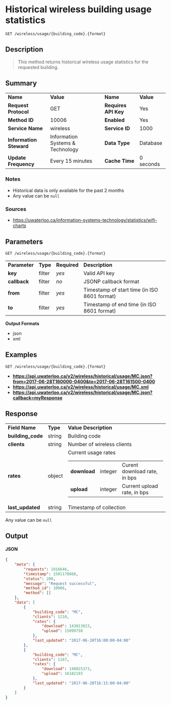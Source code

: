 # Historical wireless building usage statistics

```
GET /wireless/usage/{building_code}.{format}
```

## Description

> This method returns historical wireless usage statistics for the requested building.

## Summary

<table>
  <tr>
    <td><b>Name</b></td>
    <td><b>Value</b></td>
    <td><b><b>Name</b></b></td>
    <td><b>Value</b></td>
  </tr>
  <tr>
    <td><b>Request Protocol</b></td>
    <td>GET</td>
    <td><b>Requires API Key</b></td>
    <td>Yes</td>
  </tr>
  <tr>
    <td><b>Method ID</b></td>
    <td>10006</td>
    <td><b>Enabled</b></td>
    <td>Yes</td>
  </tr>
  <tr>
    <td><b>Service Name</b></td>
    <td>wireless</td>
    <td><b>Service ID</b></td>
    <td>1000</td>
  </tr>
  <tr>
    <td><b>Information Steward</b></td>
    <td>Information Systems & Technology</td>
    <td><b>Data Type</b></td>
    <td>Database</td>
  </tr>
  <tr>
    <td><b>Update Frequency</b></td>
    <td>Every 15 minutes</td>
    <td><b>Cache Time</b></td>
    <td>0 seconds</td>
  </tr>
</table>


### Notes

- Historical data is only available for the past 2 months
- Any value can be `null`


### Sources

- https://uwaterloo.ca/information-systems-technology/statistics/wifi-charts


## Parameters

```
GET /wireless/usage/{building_code}.{format}
```

<table>
  <tr>
    <td><b>Parameter</b></td>
    <td><b>Type</b></td>
    <td><b><b>Required</b></b></td>
    <td><b>Description</b></td>
  </tr>
  <tr>
    <td><b>key</b></td>
    <td>filter</td>
    <td><i>yes</i></td>
    <td>Valid API key</td>
  </tr>
  <tr>
    <td><b>callback</b></td>
    <td>filter</td>
    <td><i>no</i></td>
    <td>JSONP callback format</td>
  </tr>
  <tr>
    <td><b>from</b></td>
    <td>filter</td>
    <td><i>yes</i></td>
    <td>Timestamp of start time (in ISO 8601 format)</td>
  </tr>
  <tr>
    <td><b>to</b></td>
    <td>filter</td>
    <td><i>yes</i></td>
    <td>Timestamp of end time (in ISO 8601 format)</td>
  </tr>
</table>

**Output Formats**

- json
- xml


## Examples

```
GET /wireless/usage/{building_code}.{format}
```

- **https://api.uwaterloo.ca/v2/wireless/historical/usage/MC.json?from=2017-06-28T160000-0400&to=2017-06-28T161500-0400**
- **https://api.uwaterloo.ca/v2/wireless/historical/usage/MC.xml**
- **https://api.uwaterloo.ca/v2/wireless/historical/usage/MC.json?callback=myResponse**


## Response

<table>
  <tr>
    <td><b>Field Name</b></td>
    <td><b>Type</b></td>
    <td><b>Value Description</b></td>
  </tr>
  <tr>
    <td><b>building_code</b></td>
    <td>string</td>
    <td>Building code</td>
  </tr>
  <tr>
    <td><b>clients</b></td>
    <td>string</td>
    <td>Number of wireless clients</td>
  </tr>
  <tr>
    <td><b>rates</b></td>
    <td>object</td>
    <td>Current usage rates<br><table>
  <tr>
    <td><b>download</b></td>
    <td>integer</td>
    <td>Curent download rate, in bps</td>
  </tr>
  <tr>
    <td><b>upload</b></td>
    <td>integer</td>
    <td>Current upload rate, in bps</td>
  </tr>
</table>
</td>
  </tr>
  <tr>
    <td><b>last_updated</b></td>
    <td>string</td>
    <td>Timestamp of collection</td>
  </tr>
</table>


Any value can be `null`

## Output

#### JSON

```json
{
    "meta": {
        "requests": 1016646,
        "timestamp": 1501170868,
        "status": 200,
        "message": "Request successful",
        "method_id": 10006,
        "method": []
    },
    "data": [
        {
            "building_code": "MC",
            "clients": 1210,
            "rates": {
                "download": 143013023,
                "upload": 15099758
            },
            "last_updated": "2017-06-28T16:00:00-04:00"
        },
        {
            "building_code": "MC",
            "clients": 1167,
            "rates": {
                "download": 148025373,
                "upload": 16182193
            },
            "last_updated": "2017-06-28T16:15:00-04:00"
        }
    ]
}
```

